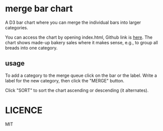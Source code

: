 # merge bar chart
A D3 bar chart where you can merge the individual bars into larger categories. 

You can access the chart by opening index.html, Github link is [here](index.html). The chart shows made-up bakery sales where it makes sense, e.g., to group all breads into one category.

## usage
To add a category to the merge queue click on the bar or the label. Write a label for the new category, then click the "MERGE" button.

Click "SORT" to sort the chart ascending or descending (it alternates).

# LICENCE
MIT